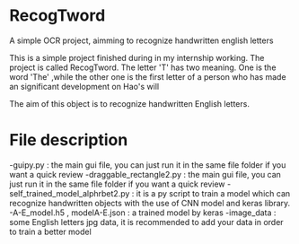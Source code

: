 # RecogTword
A simple OCR project, aimming to recognize handwritten english letters


This is a simple project finished during in my internship working. The project is called RecogTword. The letter 'T' has two meaning.
One is the word 'The' ,while the other one is the first letter of a person who has made an significant development on Hao's will

The aim of this object is to recognize handwritten English letters.

# File description

-guipy.py : the main gui file, you can just run it in the same file folder if you want a quick review
-draggable_rectangle2.py : the main gui file, you can just run it in the same file folder if you want a quick review
-self_trained_model_alphrbet2.py : it is a py script to train a model which can recognize handwritten objects with the use of CNN model and keras library.
-A-E_model.h5 , modelA-E.json : a trained model by keras
-image_data : some English letters jpg data, it is recommended to add your data in order to train a better model
